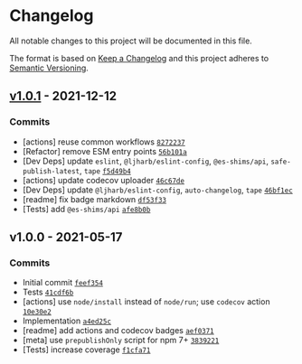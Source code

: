 # Changelog

All notable changes to this project will be documented in this file.

The format is based on [Keep a Changelog](https://keepachangelog.com/en/1.0.0/)
and this project adheres to [Semantic Versioning](https://semver.org/spec/v2.0.0.html).

## [v1.0.1](https://github.com/es-shims/Number.isFinite/compare/v1.0.0...v1.0.1) - 2021-12-12

### Commits

- [actions] reuse common workflows [`8272237`](https://github.com/es-shims/Number.isFinite/commit/8272237b396dee2307112aaf7a9b01ee2217ab7d)
- [Refactor] remove ESM entry points [`56b101a`](https://github.com/es-shims/Number.isFinite/commit/56b101adf8014f0437a455e6c244f619472ec97b)
- [Dev Deps] update `eslint`, `@ljharb/eslint-config`, `@es-shims/api`, `safe-publish-latest`, `tape` [`f5d49b4`](https://github.com/es-shims/Number.isFinite/commit/f5d49b4f22965a451075d1f680903d839412ed46)
- [actions] update codecov uploader [`46c67de`](https://github.com/es-shims/Number.isFinite/commit/46c67de6453563be5fd31f898f5a11bde67ed618)
- [Dev Deps] update `@ljharb/eslint-config`, `auto-changelog`, `tape` [`46bf1ec`](https://github.com/es-shims/Number.isFinite/commit/46bf1ec220d8b54734b30d62a5a9d054812bdaab)
- [readme] fix badge markdown [`df53f33`](https://github.com/es-shims/Number.isFinite/commit/df53f33ad9a988ad7a99570d9842976947c46602)
- [Tests] add `@es-shims/api` [`afe8b0b`](https://github.com/es-shims/Number.isFinite/commit/afe8b0b42254d0ad5597b9e320289c5c5c07344a)

## v1.0.0 - 2021-05-17

### Commits

- Initial commit [`feef354`](https://github.com/es-shims/Number.isFinite/commit/feef3549fc308f68b6fa12c0ef1eca74f5da9b5f)
- Tests [`41cdf6b`](https://github.com/es-shims/Number.isFinite/commit/41cdf6ba8c45045aea1b9cc581ba591bf437f0de)
- [actions] use `node/install` instead of `node/run`; use `codecov` action [`10e30e2`](https://github.com/es-shims/Number.isFinite/commit/10e30e2ab6153839db4c9a231ee4bdd4658b5a28)
- Implementation [`a4ed25c`](https://github.com/es-shims/Number.isFinite/commit/a4ed25c5fdb22c602d622f4b8cddd48039e0ff78)
- [readme] add actions and codecov badges [`aef0371`](https://github.com/es-shims/Number.isFinite/commit/aef0371ca560056a11b564266356854a0624e0b0)
- [meta] use `prepublishOnly` script for npm 7+ [`3839221`](https://github.com/es-shims/Number.isFinite/commit/38392211c2586cd1b2445561a958def2bdd8ee77)
- [Tests] increase coverage [`f1cfa71`](https://github.com/es-shims/Number.isFinite/commit/f1cfa710965eb8afc01673dacf4fcf850408dba1)
